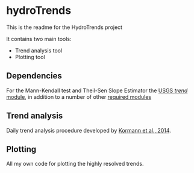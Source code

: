 # hydroTrends
This is the readme for the HydroTrends project

It contains two main tools:
* Trend analysis tool
* Plotting tool

## Dependencies
For the Mann-Kendall test and Theil-Sen Slope Estimator the [USGS *trend* module](https://github.com/USGS-python/trend), in addition to a number of other [required modules](requirements.txt)

## Trend analysis
Daily trend analysis procedure developed by [Kormann et al., 2014](https://doi.org/10.2166/wcc.2014.099). 

## Plotting
All my own code for plotting the highly resolved trends.

